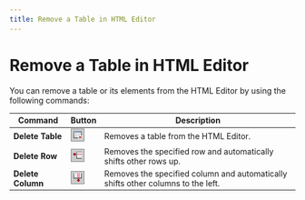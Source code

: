 ```yaml
---
title: Remove a Table in HTML Editor
---
```

# Remove a Table in HTML Editor
You can remove a table or its elements from the HTML Editor by using the following commands:

| Command | Button | Description |
|---|---|---|
| **Delete Table** | ![ASPxHtmlEditor-Buttons-DeleteTable](../../../images/img10334.png) | Removes a table from the HTML Editor. |
| **Delete Row** | ![ASPxHtmlEditor-Buttons-DeleteRow](../../../images/img10335.png) | Removes the specified row and automatically shifts other rows up. |
| **Delete Column** | ![ASPxHtmlEditor-Buttons-DeleteColumn](../../../images/img10336.png) | Removes the specified column and automatically shifts other columns to the left. |